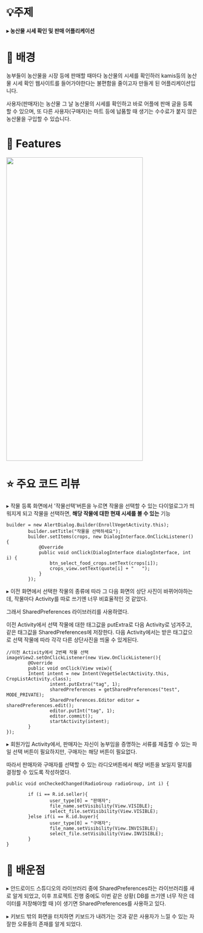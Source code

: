 # 💡주제

#### ▸ 농산물 시세 확인 및 판매 어플리케이션

# 📝 배경

농부들이 농산물을 시장 등에 판매할 때마다 농산물의 시세를 확인하러 kamis등의 농산물 시세 확인 웹사이트를 들어가야한다는 불편함을 줄이고자 만들게 된 어플리케이션입니다.

사용자(판매자)는 농산물 그 날 농산물의 시세를 확인하고 바로 어플에 판매 글을 등록할 수 있으며, 또 다른 사용자(구매자)는 마트 등에 납품할 때 생기는 수수료가 붙지 않은 농산물을 구입할 수 있습니다.

# 📝 Features

<img src="[https://github.com/MeonJiDust/Crop/assets/90547127/ab886124-2257-4e49-a3d0-d34d39367d2c]"  width="360" height="800">


# ⭐️ 주요 코드 리뷰

▸ 작물 등록 화면에서 '작물선택'버튼을 누르면 작물을 선택할 수 있는 다이얼로그가 띄워지게 되고 작물을 선택하면, **해당 작물에 대한 현재 시세를 볼 수 있는** 기능
```
builder = new AlertDialog.Builder(EnrollVegetActivity.this);
        builder.setTitle("작물을 선택하세요");
        builder.setItems(crops, new DialogInterface.OnClickListener() {
            @Override
            public void onClick(DialogInterface dialogInterface, int i) {
                btn_select_food_crops.setText(crops[i]);
                crops_view.setText(quote[i] + "   ");
            }
        });
```

▸ 이전 화면에서 선택한 작물의 종류에 따라 그 다음 화면의 상단 사진이 바뀌어야하는데, 작물마다 Activity를 따로 쓰기엔 너무 비효율적인 것 같았다. 

그래서 SharedPreferences 라이브러리를 사용하였다.

이전 Activity에서 선택 작물에 대한 태그값을 putExtra로 다음 Activity로 넘겨주고, 같은 태그값을 SharedPreferences에 저장한다. 다음 Activity에서는 받은 태그값으로 선택 작물에 따라 각각 다른 상단사진을 띄울 수 있게된다.

```
//이전 Activity에서 2번째 작물 선택
imageView2.setOnClickListener(new View.OnClickListener(){
        @Override
        public void onClick(View veiw){
        Intent intent = new Intent(VegetSelectActivity.this, CropListActivity.class);
                intent.putExtra("tag", 1);
                sharedPreferences = getSharedPreferences("test", MODE_PRIVATE);
                SharedPreferences.Editor editor = sharedPreferences.edit();
                editor.putInt("tag", 1);
                editor.commit();
                startActivity(intent);
        }
});
```

▸ 회원가입 Activity에서, 판매자는 자신이 농부임을 증명하는 서류를 제출할 수 있는 파일 선택 버튼이 필요하지만, 구매자는 해당 버튼이 필요없다.

따라서 판매자와 구매자를 선택할 수 있는 라디오버튼에서 해당 버튼을 보일지 말지를 결정할 수 있도록 작성하였다.

```
public void onCheckedChanged(RadioGroup radioGroup, int i) {

        if (i == R.id.seller){
                user_type[0] = "판매자";
                file_name.setVisibility(View.VISIBLE);
                select_file.setVisibility(View.VISIBLE);
        }else if(i == R.id.buyer){
                user_type[0] = "구매자";
                file_name.setVisibility(View.INVISIBLE);
                select_file.setVisibility(View.INVISIBLE);
        }
}
```

# 🤔 배운점

▸ 안드로이드 스튜디오의 라이브러리 중에 SharedPreferences라는 라이브러리를 새로 알게 되었고, 이후 프로젝트 진행 중에도 이번 같은 상황( DB를 쓰기엔 너무 작은 데이터를 저장해야할 때 )이 생기면 SharedPreferences를 사용하고 있다.

▸ 키보드 밖의 화면을 터치하면 키보드가 내려가는 것과 같은 사용자가 느낄 수 있는 자잘한 오류들의 존재를 알게 되었다.


